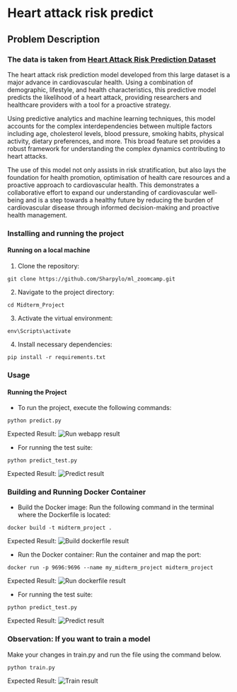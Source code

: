 # Heart attack risk predict  

## Problem Description  

### The data is taken from [Heart Attack Risk Prediction Dataset](https://www.kaggle.com/datasets/iamsouravbanerjee/heart-attack-prediction-dataset/data)  

The heart attack risk prediction model developed from this large dataset is a major advance in cardiovascular health. Using a combination of demographic, lifestyle, and health characteristics, this predictive model predicts the likelihood of a heart attack, providing researchers and healthcare providers with a tool for a proactive strategy.  

Using predictive analytics and machine learning techniques, this model accounts for the complex interdependencies between multiple factors including age, cholesterol levels, blood pressure, smoking habits, physical activity, dietary preferences, and more. This broad feature set provides a robust framework for understanding the complex dynamics contributing to heart attacks.  

The use of this model not only assists in risk stratification, but also lays the foundation for health promotion, optimisation of health care resources and a proactive approach to cardiovascular health. This demonstrates a collaborative effort to expand our understanding of cardiovascular well-being and is a step towards a healthy future by reducing the burden of cardiovascular disease through informed decision-making and proactive health management.

### Installing and running the project

#### Running on a local machine
1. Clone the repository:
```
git clone https://github.com/Sharpylo/ml_zoomcamp.git
```
2. Navigate to the project directory:
```
cd Midterm_Project
```
3. Activate the virtual environment:
```
env\Scripts\activate
```
4. Install necessary dependencies:
```
pip install -r requirements.txt
```

### Usage
#### Running the Project
- To run the project, execute the following commands:
```
python predict.py
```
Expected Result:
![Run webapp result]('https://github.com/Sharpylo/ml_zoomcamp/tree/main/Midterm_Project/images/run_webapp_result.png')
- For running the test suite:
```
python predict_test.py
```
Expected Result:
![Predict result]('https://github.com/Sharpylo/ml_zoomcamp/tree/main/Midterm_Project/images/predict_result.png')


### Building and Running Docker Container
- Build the Docker image:
Run the following command in the terminal where the Dockerfile is located:
```
docker build -t midterm_project .
```
Expected Result:
![Build dockerfile result]('https://github.com/Sharpylo/ml_zoomcamp/tree/main/Midterm_Project/images/build_dockerfile_result.png')
- Run the Docker container:
Run the container and map the port:
```
docker run -p 9696:9696 --name my_midterm_project midterm_project
```
Expected Result:
![Run dockerfile result]('https://github.com/Sharpylo/ml_zoomcamp/tree/main/Midterm_Project/images/run_dockerfile_result.png')
- For running the test suite:
```
python predict_test.py
```
Expected Result:
![Predict result]('https://github.com/Sharpylo/ml_zoomcamp/tree/main/Midterm_Project/images/predict_result.png')

### Observation: If you want to train a model

Make your changes in train.py and run the file using the command below.
```
python train.py
```
Expected Result:
![Train result]('https://github.com/Sharpylo/ml_zoomcamp/tree/main/Midterm_Project/images/train_result.png')
